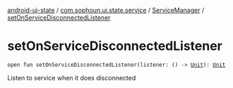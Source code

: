 [android-ui-state](../../index.md) / [com.sophoun.ui.state.service](../index.md) / [ServiceManager](index.md) / [setOnServiceDisconnectedListener](./set-on-service-disconnected-listener.md)

# setOnServiceDisconnectedListener

`open fun setOnServiceDisconnectedListener(listener: () -> `[`Unit`](https://kotlinlang.org/api/latest/jvm/stdlib/kotlin/-unit/index.html)`): `[`Unit`](https://kotlinlang.org/api/latest/jvm/stdlib/kotlin/-unit/index.html)

Listen to service when it does disconnected

